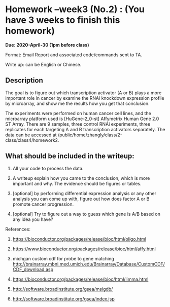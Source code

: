 # Homework –week3 (No.2) : (You have 3 weeks to finish this homework)

**Due: 2020-April-30 (1pm before class)**

 

Format: Email Report and associated code/commands sent to TA.

Write up: can be English or Chinese. 

 

## Description

The goal is to figure out which transcription activator (A or B) plays a more important role in cancer by examine the RNAi knockdown expression profile by microarray, and show me the results how you get that conclusion. 

 

The experiments were performed on human cancer cell lines, and the microarray platform used is [HuGene-2_0-st] Affymetrix Human Gene 2.0 ST Array. There are 9 samples, three control RNAi experiments, three replicates for each targeting A and B transcription activators separately. The data can be accessed at /public/home/zhangly/class/2-class/class4/homework2.

 

## What should be included in the writeup:

1. All your code to process the data.  

2. A writeup explain how you came to the conclusion, which is more important and why. The evidence should be figures or tables. 

3. [optional] by performing differential expression analysis or any other analysis you can come up with, figure out how does factor A or B promote cancer progression. 

4. [optional] Try to figure out a way to guess which gene is A/B based on any idea you have? 

 

References:

1. https://bioconductor.org/packages/release/bioc/html/oligo.html 

2. https://www.bioconductor.org/packages/release/bioc/html/affy.html

3. michgan custom cdf for probe to gene matching http://brainarray.mbni.med.umich.edu/Brainarray/Database/CustomCDF/CDF_download.asp

4. https://bioconductor.org/packages/release/bioc/html/limma.html

5. http://software.broadinstitute.org/gsea/msigdb/

6. http://software.broadinstitute.org/gsea/index.jsp

 

 